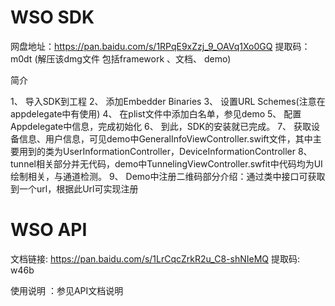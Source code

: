# WSO SDK


网盘地址：https://pan.baidu.com/s/1RPqE9xZzj_9_OAVq1Xo0GQ 提取码：m0dt (解压该dmg文件 包括framework 、文档、 demo)


简介

1、	导入SDK到工程
2、	添加Embedder Binaries
3、	设置URL Schemes(注意在appdelegate中有使用)
4、	在plist文件中添加白名单，参见demo
5、	配置Appdelegate中信息，完成初始化
6、	到此，SDK的安装就已完成。
7、	获取设备信息、用户信息，可见demo中GeneralInfoViewController.swift文件，其中主要用到的类为UserInformationController，DeviceInformationController
8、	tunnel相关部分并无代码，demo中TunnelingViewController.swfit中代码均为UI绘制相关，与通道检测。
9、	Demo中注册二维码部分介绍：通过类中接口可获取到一个url，根据此Url可实现注册


# WSO API
文档链接: https://pan.baidu.com/s/1LrCqcZrkR2u_C8-shNIeMQ 提取码: w46b

使用说明 ：参见API文档说明
